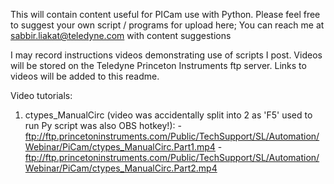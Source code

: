 This will contain content useful for PICam use with Python. Please feel free to suggest your own script / programs for upload here;
You can reach me at sabbir.liakat@teledyne.com with content suggestions

I may record instructions videos demonstrating use of scripts I post. Videos will be stored on the Teledyne Princeton Instruments ftp server.
Links to videos will be added to this readme.

Video tutorials:
1. ctypes_ManualCirc (video was accidentally split into 2 as 'F5' used to run Py script was also OBS hotkey!):
  -ftp://ftp.princetoninstruments.com/Public/TechSupport/SL/Automation/Webinar/PiCam/ctypes_ManualCirc.Part1.mp4
  -ftp://ftp.princetoninstruments.com/Public/TechSupport/SL/Automation/Webinar/PiCam/ctypes_ManualCirc.Part2.mp4
